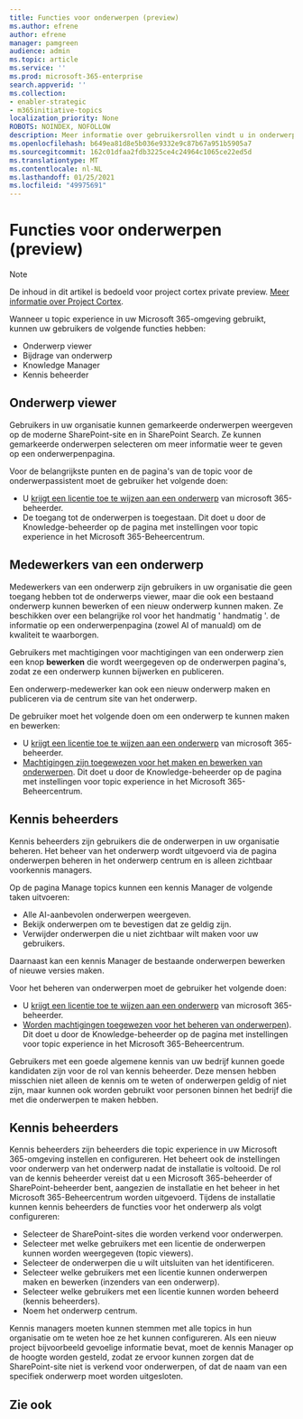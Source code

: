 ```yaml
---
title: Functies voor onderwerpen (preview)
ms.author: efrene
author: efrene
manager: pamgreen
audience: admin
ms.topic: article
ms.service: ''
ms.prod: microsoft-365-enterprise
search.appverid: ''
ms.collection:
- enabler-strategic
- m365initiative-topics
localization_priority: None
ROBOTS: NOINDEX, NOFOLLOW
description: Meer informatie over gebruikersrollen vindt u in onderwerp.
ms.openlocfilehash: b649ea81d8e5b036e9332e9c87b67a951b5905a7
ms.sourcegitcommit: 162c01dfaa2fdb3225ce4c24964c1065ce22ed5d
ms.translationtype: MT
ms.contentlocale: nl-NL
ms.lasthandoff: 01/25/2021
ms.locfileid: "49975691"
---
```

# <a name="topic-experiences-roles-preview"></a>Functies voor onderwerpen (preview)

> [!Note] 
> De inhoud in dit artikel is bedoeld voor project cortex private preview. [Meer informatie over Project Cortex](https://aka.ms/projectcortex).


Wanneer u topic experience in uw Microsoft 365-omgeving gebruikt, kunnen uw gebruikers de volgende functies hebben:
-   Onderwerp viewer
-   Bijdrage van onderwerp
-   Knowledge Manager
-   Kennis beheerder

## <a name="topic-viewer"></a>Onderwerp viewer

Gebruikers in uw organisatie kunnen gemarkeerde onderwerpen weergeven op de moderne SharePoint-site en in SharePoint Search. Ze kunnen gemarkeerde onderwerpen selecteren om meer informatie weer te geven op een onderwerpenpagina. 

Voor de belangrijkste punten en de pagina's van de topic voor de onderwerpassistent moet de gebruiker het volgende doen:
-   U [krijgt een licentie toe te wijzen aan een onderwerp](https://docs.microsoft.com/microsoft-365/knowledge/set-up-topic-experiences#assign-licenses) van microsoft 365-beheerder.
-   De toegang tot de onderwerpen is toegestaan. Dit doet u door de Knowledge-beheerder op de pagina met instellingen voor topic experience in het Microsoft 365-Beheercentrum.


## <a name="topic-contributors"></a>Medewerkers van een onderwerp

Medewerkers van een onderwerp zijn gebruikers in uw organisatie die geen toegang hebben tot de onderwerps viewer, maar die ook een bestaand onderwerp kunnen bewerken of een nieuw onderwerp kunnen maken. Ze beschikken over een belangrijke rol voor het handmatig ' handmatig '. de informatie op een onderwerpenpagina (zowel AI of manuald) om de kwaliteit te waarborgen.

Gebruikers met machtigingen voor machtigingen van een onderwerp zien een knop **bewerken** die wordt weergegeven op de onderwerpen pagina's, zodat ze een onderwerp kunnen bijwerken en publiceren.

Een onderwerp-medewerker kan ook een nieuw onderwerp maken en publiceren via de centrum site van het onderwerp.

De gebruiker moet het volgende doen om een onderwerp te kunnen maken en bewerken:

-   U [krijgt een licentie toe te wijzen aan een onderwerp](https://docs.microsoft.com/microsoft-365/knowledge/set-up-topic-experiences#assign-licenses) van microsoft 365-beheerder.
-   [Machtigingen zijn toegewezen voor het maken en bewerken van onderwerpen](https://docs.microsoft.com/microsoft-365/knowledge/topic-experiences-user-permissions#change-who-has-permissions-to-do-tasks-on-the-topic-center). Dit doet u door de Knowledge-beheerder op de pagina met instellingen voor topic experience in het Microsoft 365-Beheercentrum.

## <a name="knowledge-managers"></a>Kennis beheerders

Kennis beheerders zijn gebruikers die de onderwerpen in uw organisatie beheren.  Het beheer van het onderwerp wordt uitgevoerd via de pagina onderwerpen beheren in het onderwerp centrum en is alleen zichtbaar voorkennis managers.

Op de pagina Manage topics kunnen een kennis Manager de volgende taken uitvoeren:
-   Alle AI-aanbevolen onderwerpen weergeven.
-   Bekijk onderwerpen om te bevestigen dat ze geldig zijn.
-   Verwijder onderwerpen die u niet zichtbaar wilt maken voor uw gebruikers.


Daarnaast kan een kennis Manager de bestaande onderwerpen bewerken of nieuwe versies maken.

Voor het beheren van onderwerpen moet de gebruiker het volgende doen:
-   U [krijgt een licentie toe te wijzen aan een onderwerp](https://docs.microsoft.com/microsoft-365/knowledge/set-up-topic-experiences#assign-licenses) van microsoft 365-beheerder.
-   [Worden machtigingen toegewezen voor het beheren van onderwerpen](https://docs.microsoft.com/microsoft-365/knowledge/topic-experiences-user-permissions#change-who-has-permissions-to-do-tasks-on-the-topic-center)). Dit doet u door de Knowledge-beheerder op de pagina met instellingen voor topic experience in het Microsoft 365-Beheercentrum.

Gebruikers met een goede algemene kennis van uw bedrijf kunnen goede kandidaten zijn voor de rol van kennis beheerder. Deze mensen hebben misschien niet alleen de kennis om te weten of onderwerpen geldig of niet zijn, maar kunnen ook worden gebruikt voor personen binnen het bedrijf die met die onderwerpen te maken hebben.


## <a name="knowledge-admins"></a>Kennis beheerders

Kennis beheerders zijn beheerders die topic experience in uw Microsoft 365-omgeving instellen en configureren. Het beheert ook de instellingen voor onderwerp van het onderwerp nadat de installatie is voltooid. De rol van de kennis beheerder vereist dat u een Microsoft 365-beheerder of SharePoint-beheerder bent, aangezien de installatie en het beheer in het Microsoft 365-Beheercentrum worden uitgevoerd.
Tijdens de installatie kunnen kennis beheerders de functies voor het onderwerp als volgt configureren:

-   Selecteer de SharePoint-sites die worden verkend voor onderwerpen.
-   Selecteer met welke gebruikers met een licentie de onderwerpen kunnen worden weergegeven (topic viewers).
-   Selecteer de onderwerpen die u wilt uitsluiten van het identificeren.
-   Selecteer welke gebruikers met een licentie kunnen onderwerpen maken en bewerken (inzenders van een onderwerp).
-   Selecteer welke gebruikers met een licentie kunnen worden beheerd (kennis beheerders).
-   Noem het onderwerp centrum.

Kennis managers moeten kunnen stemmen met alle topics in hun organisatie om te weten hoe ze het kunnen configureren. Als een nieuw project bijvoorbeeld gevoelige informatie bevat, moet de kennis Manager op de hoogte worden gesteld, zodat ze ervoor kunnen zorgen dat de SharePoint-site niet is verkend voor onderwerpen, of dat de naam van een specifiek onderwerp moet worden uitgesloten.


## <a name="see-also"></a>Zie ook

